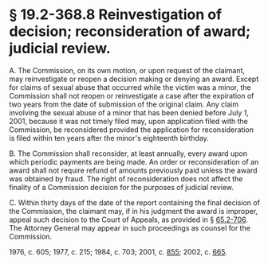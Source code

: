# § 19.2-368.8 Reinvestigation of decision; reconsideration of award; judicial review.

<p>A. The Commission, on its own motion, or upon request of the claimant, may reinvestigate or reopen a decision making or denying an award. Except for claims of sexual abuse that occurred while the victim was a minor, the Commission shall not reopen or reinvestigate a case after the expiration of two years from the date of submission of the original claim. Any claim involving the sexual abuse of a minor that has been denied before July 1, 2001, because it was not timely filed may, upon application filed with the Commission, be reconsidered provided the application for reconsideration is filed within ten years after the minor's eighteenth birthday.</p><p>B. The Commission shall reconsider, at least annually, every award upon which periodic payments are being made. An order or reconsideration of an award shall not require refund of amounts previously paid unless the award was obtained by fraud. The right of reconsideration does not affect the finality of a Commission decision for the purposes of judicial review.</p><p>C. Within thirty days of the date of the report containing the final decision of the Commission, the claimant may, if in his judgment the award is improper, appeal such decision to the Court of Appeals, as provided in § <a href='http://law.lis.virginia.gov/vacode/65.2-706/'>65.2-706</a>. The Attorney General may appear in such proceedings as counsel for the Commission.</p><p>1976, c. 605; 1977, c. 215; 1984, c. 703; 2001, c. <a href='http://lis.virginia.gov/cgi-bin/legp604.exe?011+ful+CHAP0855'>855</a>; 2002, c. <a href='http://lis.virginia.gov/cgi-bin/legp604.exe?021+ful+CHAP0665'>665</a>.</p>